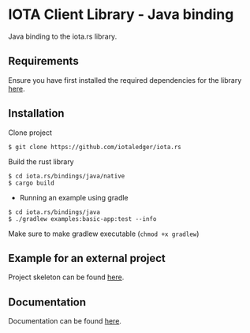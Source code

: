 # IOTA Client Library - Java binding

Java binding to the iota.rs library.

## Requirements

Ensure you have first installed the required dependencies for the library 
[here](https://github.com/iotaledger/iota.rs/blob/dev/README.md).

## Installation

Clone project
```
$ git clone https://github.com/iotaledger/iota.rs
```

Build the rust library
```
$ cd iota.rs/bindings/java/native
$ cargo build
```

- Running an example using gradle
```
$ cd iota.rs/bindings/java
$ ./gradlew examples:basic-app:test --info
```

Make sure to make gradlew executable (`chmod +x gradlew`)

## Example for an external project

Project skeleton can be found [here](https://github.com/kwek20/iota-rs-java).

## Documentation

Documentation can be found 
[here](https://client-lib.docs.iota.org/overview/index.html).
